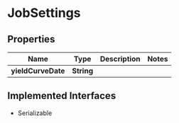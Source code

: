 

# JobSettings

## Properties

Name | Type | Description | Notes
------------ | ------------- | ------------- | -------------
**yieldCurveDate** | **String** |  | 


## Implemented Interfaces

* Serializable


